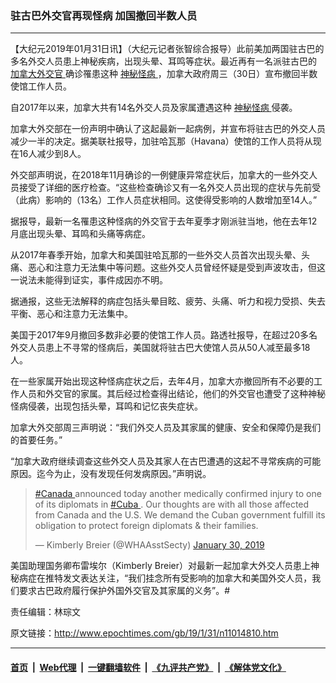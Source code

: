 ### 驻古巴外交官再现怪病 加国撤回半数人员
------------------------

<p>
 【大纪元2019年01月31日讯】（大纪元记者张智综合报导）此前美加两国驻古巴的多名外交人员患上神秘疾病，出现头晕、耳鸣等症状。最近再有一名派驻古巴的
 <a href="http://www.epochtimes.com/gb/tag/%E5%8A%A0%E6%8B%BF%E5%A4%A7%E5%A4%96%E4%BA%A4%E5%AE%98.html">
  加拿大外交官
 </a>
 确诊罹患这种
 <a href="http://www.epochtimes.com/gb/tag/%E7%A5%9E%E7%A7%98%E6%80%AA%E7%97%85.html">
  神秘怪病
 </a>
 ，加拿大政府周三（30日）宣布撤回半数使馆工作人员。
</p>
<p>
 自2017年以来，加拿大共有14名外交人员及家属遭遇这种
 <a href="http://www.epochtimes.com/gb/tag/%E7%A5%9E%E7%A7%98%E6%80%AA%E7%97%85.html">
  神秘怪病
 </a>
 侵袭。
</p>
<p>
 加拿大外交部在一份声明中确认了这起最新一起病例，并宣布将驻古巴的外交人员减少一半的决定。据美联社报导，加驻哈瓦那（Havana）使馆的工作人员将从现在16人减少到8人。
</p>
<p>
 外交部声明说，在2018年11月确诊的一例健康异常症状后，加拿大的一些外交人员接受了详细的医疗检查。“这些检查确诊又有一名外交人员出现的症状与先前受（此病）影响的（13名）工作人员症状相同。这使得受影响的人数增加至14人。”
</p>
<p>
 据报导，最新一名罹患这种怪病的外交官于去年夏季才刚派驻当地，他在去年12月底出现头晕、耳鸣和头痛等病症。
</p>
<p>
 从2017年春季开始，加拿大和美国驻哈瓦那的一些外交人员首次出现头晕、头痛、恶心和注意力无法集中等问题。这些外交人员曾经怀疑是受到声波攻击，但这一说法未能得到证实，事件成因亦不明。
</p>
<p>
 据通报，这些无法解释的病症包括头晕目眩、疲劳、头痛、听力和视力受损、失去平衡、恶心和注意力无法集中。
</p>
<p>
 美国于2017年9月撤回多数非必要的使馆工作人员。路透社报导，在超过20多名外交人员患上不寻常的怪病后，美国就将驻古巴大使馆人员从50人减至最多18人。
</p>
<p>
 在一些家属开始出现这种怪病症状之后，去年4月，加拿大亦撤回所有不必要的工作人员和外交官的家属。其后经过检查得出结论，他们的外交官也遭受了这种神秘怪病侵袭，出现包括头晕，耳鸣和记忆丧失症状。
</p>
<p>
 加拿大外交部周三声明说：“我们外交人员及其家属的健康、安全和保障仍是我们的首要任务。”
</p>
<p>
 “加拿大政府继续调查这些外交人员及其家人在古巴遭遇的这起不寻常疾病的可能原因。迄今为止，没有发现任何发病原因。”声明说。
</p>
<blockquote class="twitter-tweet" data-lang="en">
 <p dir="ltr" lang="en">
  <a href="https://twitter.com/hashtag/Canada?src=hash&amp;ref_src=twsrc%5Etfw">
   #Canada
  </a>
  announced today another medically confirmed injury to one of its diplomats in
  <a href="https://twitter.com/hashtag/Cuba?src=hash&amp;ref_src=twsrc%5Etfw">
   #Cuba
  </a>
  . Our thoughts are with all those affected from Canada and the U.S. We demand the Cuban government fulfill its obligation to protect foreign diplomats &amp; their families.
 </p>
 <p>
  — Kimberly Breier (@WHAAsstSecty)
  <a href="https://twitter.com/WHAAsstSecty/status/1090686401291661316?ref_src=twsrc%5Etfw">
   January 30, 2019
  </a>
 </p>
</blockquote>
<p>
</p>
<p>
 美国助理国务卿布雷埃尔（Kimberly Breier）对最新一起加拿大外交人员患上神秘病症在推特发文表达关注，“我们挂念所有受影响的加拿大和美国外交人员，我们要求古巴政府履行保护外国外交官及其家属的义务”。#
</p>
<p>
 责任编辑：林琮文
</p>

原文链接：http://www.epochtimes.com/gb/19/1/31/n11014810.htm


------------------------
#### [首页](https://github.com/gfw-breaker/banned-news/blob/master/README.md) &nbsp;|&nbsp; [Web代理](https://github.com/labour-camp/helloworld) &nbsp;|&nbsp; [一键翻墙软件](https://github.com/gfw-breaker/nogfw/blob/master/README.md) &nbsp;|&nbsp; [《九评共产党》](https://github.com/gfw-breaker/9ping.md/blob/master/README.md#九评之一评共产党是什么) &nbsp;|&nbsp; [《解体党文化》](https://github.com/gfw-breaker/jtdwh.md/blob/master/README.md#绪论)

